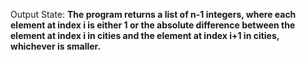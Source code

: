 Output State: **The program returns a list of n-1 integers, where each element at index i is either 1 or the absolute difference between the element at index i in cities and the element at index i+1 in cities, whichever is smaller.**